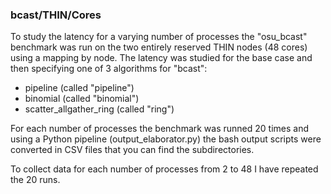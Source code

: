 ### bcast/THIN/Cores

To study the latency for a varying number of processes the "osu_bcast" benchmark was run
on the two entirely reserved THIN nodes (48 cores) using a mapping by node. The latency
was studied for the base case and then specifying one of 3 algorithms for "bcast":

- pipeline (called "pipeline")
- binomial (called "binomial")
- scatter_allgather_ring (called "ring")

For each number of processes the benchmark was runned 20 times and using a Python pipeline (output_elaborator.py)
the bash output scripts were converted in CSV files that you can find the subdirectories. 

To collect data for each number of processes from 2 to 48 I have repeated the 20 runs.